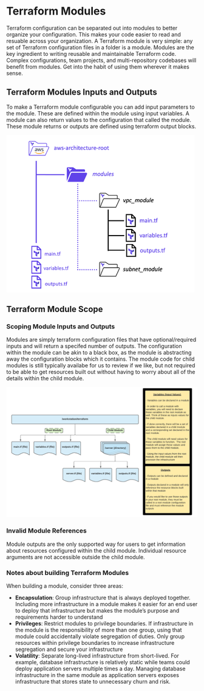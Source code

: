 # Terraform Modules

Terraform configuration can be separated out into modules to better organize your configuration. This makes your code easier to read and resuable across your organization. A Terraform module is very simple: any set of Terraform configuration files in a folder is a module. Modules are the key ingredient to writing reusable and maintainable Terraform code. Complex configurations, team projects, and multi-repository codebases will benefit from modules. Get into the habit of using them wherever it makes sense.

## Terraform Modules Inputs and Outputs

To make a Terraform module configurable you can add input parameters to the module. These are defined within the module using input variables. A module can also return values to the configuration that called the module. These module returns or outputs are defined using terraform output blocks.

![Modules](../assets/modules-outputs.png)

## Terraform Module Scope

### Scoping Module Inputs and Outputs

Modules are simply terraform configuration files that have optional/required inputs and will return a specifed number of outputs. The configuration within the module can be akin to a black box, as the module is abstracting away the configuration blocks which it contains. The module code for child modules is still typically availabe for us to review if we like, but not required to be able to get resources built out without having to worry about all of the details within the child module.

![Scoping](../assets/module-scoping.png)

### Invalid Module References

Module outputs are the only supported way for users to get information about resources configured within the child module. Individual resource arguments are not accessible outside the child module.

### Notes about building Terraform Modules

When building a module, consider three areas:

- **Encapsulation**: Group infrastructure that is always deployed together. Including more infrastructure in a module makes it easier for an end user to deploy that infrastructure but makes the module’s purpose and requirements harder to understand
- **Privileges**: Restrict modules to privilege boundaries. If infrastructure in the module is the responsibility of more than one group, using that module could accidentally violate segregation of duties. Only group resources within privilege boundaries to increase infrastructure segregation and secure your infrastructure
- **Volatility**: Separate long-lived infrastructure from short-lived. For example, database infrastructure is relatively static while teams could deploy application servers multiple times a day. Managing database infrastructure in the same module as application servers exposes infrastructure that stores state to unnecessary churn and risk.
